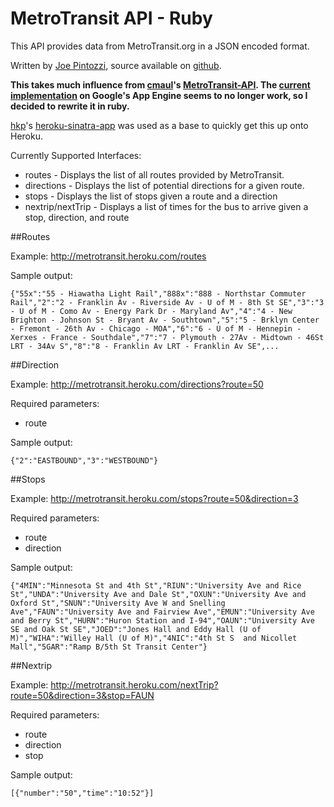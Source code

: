 # MetroTransit API - Ruby
This API provides data from MetroTransit.org in a JSON encoded format.

Written by [Joe Pintozzi](http://pintozzi.com), source available on [github](https://github.com/pyro2927/MetroTransit-API).

**This takes much influence from [cmaul](https://github.com/cmaul)'s [MetroTransit-API](https://github.com/cmaul/MetroTransit-API).  The [current implementation](http://metrotransitapi.appspot.com/) on Google's App Engine seems to no longer work, so I decided to rewrite it in ruby.**

[hkp](https://github.com/hkp)'s [heroku-sinatra-app](https://github.com/hkp/heroku-sinatra-app) was used as a base to quickly get this up onto Heroku.

Currently Supported Interfaces:

* routes - Displays the list of all routes provided by MetroTransit.
* directions - Displays the list of potential directions for a given route.
* stops - Displays the list of stops given a route and a direction
* nextrip/nextTrip - Displays a list of times for the bus to arrive given a stop, direction, and route

##Routes

Example: <http://metrotransit.heroku.com/routes>

Sample output:

	{"55x":"55 - Hiawatha Light Rail","888x":"888 - Northstar Commuter Rail","2":"2 - Franklin Av - Riverside Av - U of M - 8th St SE","3":"3 - U of M - Como Av - Energy Park Dr - Maryland Av","4":"4 - New Brighton - Johnson St - Bryant Av - Southtown","5":"5 - Brklyn Center - Fremont - 26th Av - Chicago - MOA","6":"6 - U of M - Hennepin - Xerxes - France - Southdale","7":"7 - Plymouth - 27Av - Midtown - 46St LRT - 34Av S","8":"8 - Franklin Av LRT - Franklin Av SE",...

##Direction

Example: <http://metrotransit.heroku.com/directions?route=50>

Required parameters:

* route

Sample output:

	{"2":"EASTBOUND","3":"WESTBOUND"}
    
##Stops

Example: <http://metrotransit.heroku.com/stops?route=50&direction=3>

Required parameters:

* route
* direction

Sample output:

	{"4MIN":"Minnesota St and 4th St","RIUN":"University Ave and Rice St","UNDA":"University Ave and Dale St","OXUN":"University Ave and Oxford St","SNUN":"University Ave W and Snelling Ave","FAUN":"University Ave and Fairview Ave","EMUN":"University Ave and Berry St","HURN":"Huron Station and I-94","OAUN":"University Ave SE and Oak St SE","JOED":"Jones Hall and Eddy Hall (U of M)","WIHA":"Willey Hall (U of M)","4NIC":"4th St S  and Nicollet Mall","5GAR":"Ramp B/5th St Transit Center"}

##Nextrip

Example: <http://metrotransit.heroku.com/nextTrip?route=50&direction=3&stop=FAUN>

Required parameters:

* route
* direction
* stop

Sample output:

	[{"number":"50","time":"10:52"}]